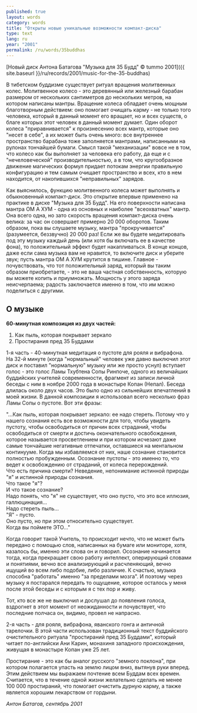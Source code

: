 ```yaml
---
published: true
layout: words
category: words
title: "Открыты новые уникальные возможности компакт-диска"
type: text
lang: ru
year: "2001"
permalink: /ru/words/35buddhas
---
```


[Новый диск Антона Батагова "Музыка для 35 Будд" © tummo 2001]({{ site.baseurl }}/ru/records/2001/music-for-the-35-buddhas)

В тибетском буддизме существует ритуал вращения молитвенных колес. Молитвенное колесо - это деревянный или железный барабан размером от нескольких сантиметров до нескольких метров, на котором написаны мантры. Вращение колеса обладает очень мощным благотворным действием: оно помогает очищать карму - не только того человека, который в данный момент его вращает, но и всех существ, о благе которых этот человек в данный момент думает. Один оборот колеса "приравнивается" к произнесению всех мантр, которые оно "несет в себе", а их может быть очень много: все внутреннее пространство барабана тоже заполняется мантрами, написанными на рулонах тончайшей бумаги. Смысл такой "механизации" вовсе не в том, что колесо как бы выполняет за человека его работу, да еще и с "нечеловеческой" производительностью, а в том, что кругообразное движение магических формул придает потокам энергии правильную конфигурацию и тем самым очищает пространство и всех, кто в нем находится, от накопившихся "неправильных" зарядов.

Как выяснилось, функцию молитвенного колеса может выполнять и обыкновенный компакт-диск. Это открытие впервые применено на практике в диске "Музыка для 35 Будд". На его поверхности написана мантра ОМ А ХУМ - одна из основных и наиболее "всеохватных" мантр. Она всего одна, но зато скорость вращения компакт-диска очень велика: за час он совершает примерно 20 000 оборотов. Таким образом, пока вы слушаете музыку, мантра "прокручивается" (разумеется, беззвучно) 20 000 раз! Если же вы будете медитировать под эту музыку каждый день (или хотя бы включать ее в качестве фона), то положительный эффект будет накапливаться. В конце концов, даже если сама музыка вам не нравится, то включите диск и уберите звук; пусть мантра ОМ А ХУМ крутится в тишине. Главное - почувствовать, что тот положительный заряд, который вы таким образом приобретаете, - это не ваша частная собственность, которую вы можете копить и приумножать. Мощность у этого заряда неисчерпаема; радость заключается именно в том, что им можно поделиться с другими.

 

## О музыке

 

**60-минутная композиция из двух частей:**

1. Как пыль, которая покрывает зеркало
2. Простирания пред 35 Буддами

1-я часть - 40-минутная медитация о пустоте для рояля и вибрафона. На 32-й минуте (когда "нормальный" человек уже давно выключил этот диск и поставил "нормальную" музыку или же просто уснул) вступает голос - это голос Ламы Тхубтена Сопы Ринпоче, одного из величайших буддийских учителей современности, фрагмент из записи личной беседы с ним в ноябре 2000 года в монастыре Копан (Непал). Беседа длилась около двух часов. Это было одно из сильнейших впечатлений в моей жизни. В данной композиции я использовал всего несколько фраз Ламы Сопы о пустоте. Вот эти фразы:

"...Как пыль, которая покрывает зеркало: ее надо стереть. Потому что у нашего сознания есть все возможности для того, чтобы увидеть пустоту, чтобы освободиться от причин всех страданий, чтобы освободиться от смерти и достичь окончательного освобождения, которое называется просветлением и при котором исчезают даже самые тончайшие негативные отпечатки, оставшиеся на ментальном континууме. Когда мы избавляемся от них, наше сознание становится полностью пробужденным.
Осознание пустоты - это именно то, что ведет к освобождению от страданий, от колеса перерождений.  
Что есть причина смерти? Неведение, непонимание истинной природы "я" и истинной природы сознания.  
Что такое "я"?  
И что такое сознание?  
Надо понять, что "я" не существует, что оно пусто, что это все иллюзия, галлюцинация...  
Надо стереть пыль...  
"Я" - пусто.  
Оно пусто, но при этом относительно существует.  
Когда вы поймете ЭТО..."  

Когда говорит такой Учитель, то происходит нечто, что не может быть передано с помощью слов, написанных на бумаге или мониторе, хотя, казалось бы, именно эти слова он и говорил. Осознание начинается тогда, когда прекращает свою работу интеллект, оперирующий словами и понятиями, вечно все анализирующий и расчленяющий, вечно ищущий во всем либо подобие, либо различие. К счастью, музыка способна "работать" именно "за пределами мозга". И поэтому через музыку я постарался передать то ощущение, которое осталось у меня после этой беседы и с которым я с тех пор и живу.

Тот, кто все же не выключил и дослушал до появления голоса, вздрогнет в этот момент от неожиданности и почувствует, что последние полчаса он, видимо, провел не напрасно.

2-я часть - для рояля, вибрафона, яванского гонга и античной тарелочки. В этой части использован традиционный текст буддийского очистительного ритуала "простираний пред 35 Буддами", который читает по-английски Ани Карин, монахиня западного происхождения, живущая в монастыре Копан уже 25 лет.

Простирание - это как бы аналог русского "земного поклона", при котором полагается упасть на землю лицом вниз, вытянув руки вперед. Этим действием мы выражаем почтение всем Буддам всех времен. Считается, что в течение одной жизни желательно сделать не менее 100 000 простираний, что помогает очистить дурную карму, а также является хорошим лекарством от гордыни.

_Антон Батагов, сентябрь 2001_